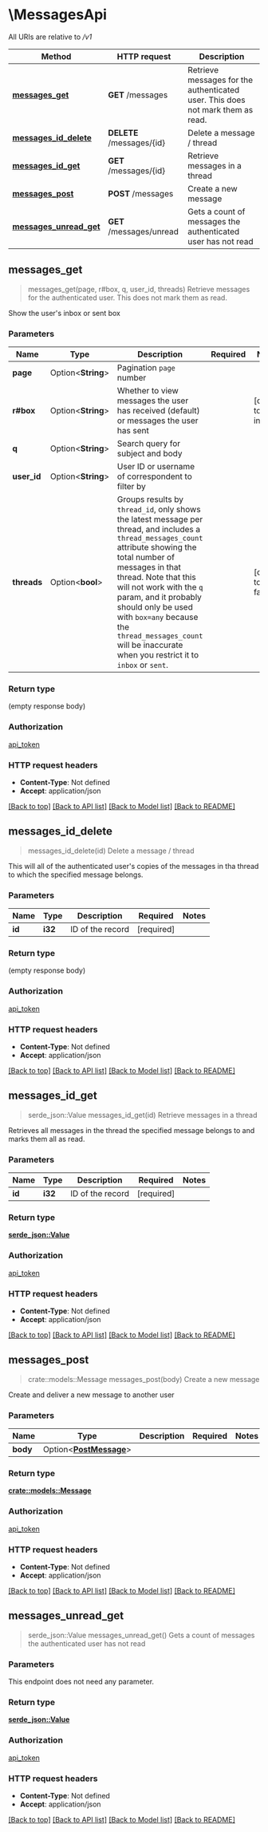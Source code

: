 # \MessagesApi

All URIs are relative to */v1*

Method | HTTP request | Description
------------- | ------------- | -------------
[**messages_get**](MessagesApi.md#messages_get) | **GET** /messages | Retrieve messages for the authenticated user. This does not mark them as read.
[**messages_id_delete**](MessagesApi.md#messages_id_delete) | **DELETE** /messages/{id} | Delete a message / thread
[**messages_id_get**](MessagesApi.md#messages_id_get) | **GET** /messages/{id} | Retrieve messages in a thread
[**messages_post**](MessagesApi.md#messages_post) | **POST** /messages | Create a new message
[**messages_unread_get**](MessagesApi.md#messages_unread_get) | **GET** /messages/unread | Gets a count of messages the authenticated user has not read



## messages_get

> messages_get(page, r#box, q, user_id, threads)
Retrieve messages for the authenticated user. This does not mark them as read.

Show the user's inbox or sent box

### Parameters


Name | Type | Description  | Required | Notes
------------- | ------------- | ------------- | ------------- | -------------
**page** | Option<**String**> | Pagination `page` number |  |
**r#box** | Option<**String**> | Whether to view messages the user has received (default) or messages the user has sent |  |[default to inbox]
**q** | Option<**String**> | Search query for subject and body |  |
**user_id** | Option<**String**> | User ID or username of correspondent to filter by |  |
**threads** | Option<**bool**> | Groups results by `thread_id`, only shows the latest message per thread, and includes a `thread_messages_count` attribute showing the total number of messages in that thread. Note that this will not work with the `q` param, and it probably should only be used with `box=any` because the `thread_messages_count` will be inaccurate when you restrict it to `inbox` or `sent`.  |  |[default to false]

### Return type

 (empty response body)

### Authorization

[api_token](../README.md#api_token)

### HTTP request headers

- **Content-Type**: Not defined
- **Accept**: application/json

[[Back to top]](#) [[Back to API list]](../README.md#documentation-for-api-endpoints) [[Back to Model list]](../README.md#documentation-for-models) [[Back to README]](../README.md)


## messages_id_delete

> messages_id_delete(id)
Delete a message / thread

This will all of the authenticated user's copies of the messages in tha thread to which the specified message belongs. 

### Parameters


Name | Type | Description  | Required | Notes
------------- | ------------- | ------------- | ------------- | -------------
**id** | **i32** | ID of the record | [required] |

### Return type

 (empty response body)

### Authorization

[api_token](../README.md#api_token)

### HTTP request headers

- **Content-Type**: Not defined
- **Accept**: application/json

[[Back to top]](#) [[Back to API list]](../README.md#documentation-for-api-endpoints) [[Back to Model list]](../README.md#documentation-for-models) [[Back to README]](../README.md)


## messages_id_get

> serde_json::Value messages_id_get(id)
Retrieve messages in a thread

Retrieves all messages in the thread the specified message belongs to and marks them all as read. 

### Parameters


Name | Type | Description  | Required | Notes
------------- | ------------- | ------------- | ------------- | -------------
**id** | **i32** | ID of the record | [required] |

### Return type

[**serde_json::Value**](serde_json::Value.md)

### Authorization

[api_token](../README.md#api_token)

### HTTP request headers

- **Content-Type**: Not defined
- **Accept**: application/json

[[Back to top]](#) [[Back to API list]](../README.md#documentation-for-api-endpoints) [[Back to Model list]](../README.md#documentation-for-models) [[Back to README]](../README.md)


## messages_post

> crate::models::Message messages_post(body)
Create a new message

Create and deliver a new message to another user

### Parameters


Name | Type | Description  | Required | Notes
------------- | ------------- | ------------- | ------------- | -------------
**body** | Option<[**PostMessage**](PostMessage.md)> |  |  |

### Return type

[**crate::models::Message**](Message.md)

### Authorization

[api_token](../README.md#api_token)

### HTTP request headers

- **Content-Type**: Not defined
- **Accept**: application/json

[[Back to top]](#) [[Back to API list]](../README.md#documentation-for-api-endpoints) [[Back to Model list]](../README.md#documentation-for-models) [[Back to README]](../README.md)


## messages_unread_get

> serde_json::Value messages_unread_get()
Gets a count of messages the authenticated user has not read

### Parameters

This endpoint does not need any parameter.

### Return type

[**serde_json::Value**](serde_json::Value.md)

### Authorization

[api_token](../README.md#api_token)

### HTTP request headers

- **Content-Type**: Not defined
- **Accept**: application/json

[[Back to top]](#) [[Back to API list]](../README.md#documentation-for-api-endpoints) [[Back to Model list]](../README.md#documentation-for-models) [[Back to README]](../README.md)

